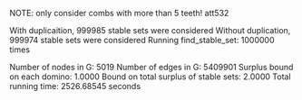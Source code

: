 NOTE: only consider combs with more than 5 teeth! 
att532

With duplicaition, 999985 stable sets were considered 
Without duplication, 999974 stable sets were considered 
Running find_stable_set: 1000000 times 

Number of nodes in G: 5019 
Number of edges in G: 5409901 
Surplus bound on each domino: 1.0000 
Bound on total surplus of stable sets: 2.0000 
Total running time: 2526.68545 seconds